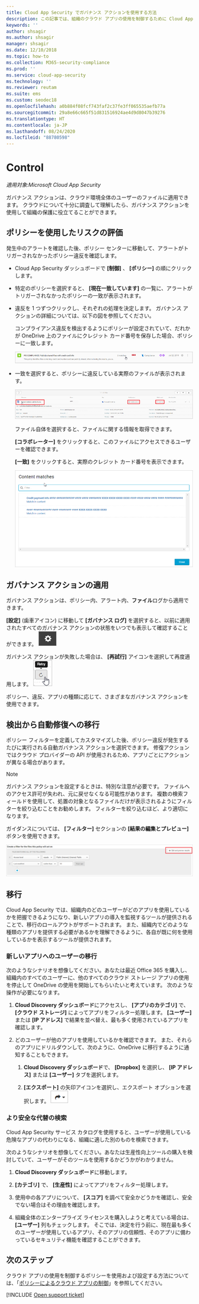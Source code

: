 ```yaml
---
title: Cloud App Security でガバナンス アクションを使用する方法
description: この記事では、組織のクラウド アプリの使用を制御するために Cloud App Security で実行できるガバナンス アクションについて説明します。
keywords: ''
author: shsagir
ms.author: shsagir
manager: shsagir
ms.date: 12/10/2018
ms.topic: how-to
ms.collection: M365-security-compliance
ms.prod: ''
ms.service: cloud-app-security
ms.technology: ''
ms.reviewer: reutam
ms.suite: ems
ms.custom: seodec18
ms.openlocfilehash: a0b884f08fcf743faf2c37fe3ff065535aefb77a
ms.sourcegitcommit: 29a8e66c665f51d831516924ae4d9d8047b39276
ms.translationtype: HT
ms.contentlocale: ja-JP
ms.lasthandoff: 08/24/2020
ms.locfileid: "88780598"
---
```

# <a name="control"></a>Control

*適用対象:Microsoft Cloud App Security*

ガバナンス アクションは、クラウド環境全体のユーザーのファイルに適用できます。 クラウドについて十分に調査して理解したら、ガバナンス アクションを使用して組織の保護に役立てることができます。

## <a name="use-policies-to-assess-risk"></a>ポリシーを使用したリスクの評価

発生中のアラートを確認した後、ポリシー センターに移動して、アラートがトリガーされなかったポリシー違反を確認します。

- Cloud App Security ダッシュボードで **[制御]** 、 **[ポリシー]** の順にクリックします。

- 特定のポリシーを選択すると、 **[現在一致しています]** の一覧に、アラートがトリガーされなかったポリシーの一致が表示されます。

- 違反を 1 つずつクリックし、それぞれの処理を決定します。 ガバナンス アクションの詳細については、以下の図を参照してください。

    コンプライアンス違反を検出するようにポリシーが設定されていて、だれかが OneDrive 上のファイルにクレジット カード番号を保存した場合、ポリシーに一致します。

    ![PCI の一致](media/pci-matches.png "pci の一致")

- 一致を選択すると、ポリシーに違反している実際のファイルが表示されます。

    ![PCI コンテンツの一致](media/pci-content-matches.png "pci コンテンツの一致")

    ファイル自体を選択すると、ファイルに関する情報を取得できます。

    **[コラボレーター]** をクリックすると、このファイルにアクセスできるユーザーを確認できます。

    **[一致]** をクリックすると、実際のクレジット カード番号を表示できます。

    ![クレジット カード番号のコンテンツの一致](media/content-matches-ccn.png "クレジット カード番号のコンテンツの一致")

## <a name="apply-governance-actions"></a>ガバナンス アクションの適用

ガバナンス アクションは、ポリシー内、アラート内、**ファイル**ログから適用できます。

**[設定]** (歯車アイコン) に移動して **[ガバナンス ログ]** を選択すると、以前に適用されたすべてのガバナンス アクションの状態をいつでも表示して確認することができます。 ![[設定] アイコン](media/settings-icon.png "設定アイコン")

ガバナンス アクションが失敗した場合は、 **[再試行]** アイコンを選択して再度適用します。 ![[再試行] アイコン](media/retry-icon.png "再試行アイコン")

ポリシー、違反、アプリの種類に応じて、さまざまなガバナンス アクションを使用できます。

## <a name="move-from-detection-to-automatic-remediation"></a>検出から自動修復への移行

ポリシー フィルターを定義してカスタマイズした後、ポリシー違反が発生するたびに実行される自動ガバナンス アクションを選択できます。
修復アクションではクラウド プロバイダーの API が使用されるため、アプリごとにアクションが異なる場合があります。

> [!NOTE]
> ガバナンス アクションを設定するときは、特別な注意が必要です。 ファイルへのアクセス許可が失われ、元に戻せなくなる可能性があります。
> 複数の検索フィールドを使用して、処置の対象となるファイルだけが表示されるようにフィルターを絞り込むことをお勧めします。 フィルターを絞り込むほど、より適切になります。
>
> ガイダンスについては、 **[フィルター]** セクションの **[結果の編集とプレビュー]** ボタンを使用できます。

![ファイル ポリシーの結果の編集とプレビュー](media/file-policy-edit-and-preview-results.png "ファイル ポリシーの結果の編集とプレビュー")

## <a name="migration"></a>移行

Cloud App Security では、組織内のどのユーザーがどのアプリを使用しているかを把握できるようになり、新しいアプリの導入を監視するツールが提供されることで、移行のロールアウトがサポートされます。 また、組織内でどのような種類のアプリを提供する必要があるかを理解できるように、各自が既に何を使用しているかを表示するツールが提供されます。

### <a name="migrate-your-users-to-a-new-app"></a>新しいアプリへのユーザーの移行

次のようなシナリオを想像してください。あなたは最近 Office 365 を購入し、組織内のすべてのユーザーに、他のすべてのクラウド ストレージ アプリの使用を停止して OneDrive の使用を開始してもらいたいと考えています。 次のような操作が必要になります。

1. **Cloud Discovery ダッシュボード**にアクセスし、 **[アプリのカテゴリ]** で、 **[クラウド ストレージ]** によってアプリをフィルター処理します。 **[ユーザー]** または **[IP アドレス]** で結果を並べ替え、最も多く使用されているアプリを確認します。

2. どのユーザーが他のアプリを使用しているかを確認できます。 また、それらのアプリにドリルダウンして、次のように、OneDrive に移行するように通知することもできます。

    1. **Cloud Discovery ダッシュボード**で、 **[Dropbox]** を選択し、 **[IP アドレス]** または **[ユーザー]** タブを選択します。

    2. **[エクスポート]** の矢印アイコンを選択し、エクスポート オプションを選択します。 ![矢印アイコン](media/arrow-icon.png "矢印アイコン")

### <a name="find-more-secure-alternatives"></a>より安全な代替の検索

Cloud App Security サービス カタログを使用すると、ユーザーが使用している危険なアプリの代わりになる、組織に適した別のものを検索できます。

次のようなシナリオを想像してください。あなたは生産性向上ツールの購入を検討していて、ユーザーがそのツールを使用するかどうかがわかりません。

1. **Cloud Discovery ダッシュボード**に移動します。

2. **[カテゴリ]** で、 **[生産性]** によってアプリをフィルター処理します。

3. 使用中の各アプリについて、 **[スコア]** を調べて安全かどうかを確認し、安全でない場合はその理由を確認します。

4. 組織全体のエンタープライズ ライセンスを購入しようと考えている場合は、 **[ユーザー]** 列もチェックします。 そこでは、決定を行う前に、現在最も多くのユーザーが使用しているアプリ、そのアプリの信頼性、そのアプリに備わっているセキュリティ機能を確認することができます。

## <a name="next-steps"></a>次のステップ

クラウド アプリの使用を制御するポリシーを使用および設定する方法については、「[ポリシーによるクラウド アプリの制御](control-cloud-apps-with-policies.md)」を参照してください。

[!INCLUDE [Open support ticket](includes/support.md)]
